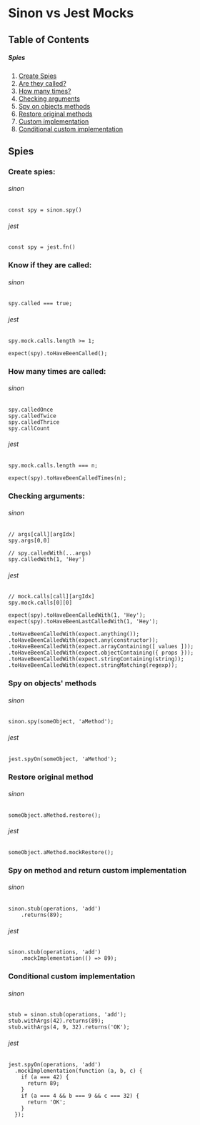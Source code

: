 # Sinon vs Jest Mocks

## Table of Contents
##### Spies
1. [Create Spies](#create-spies)
2. [Are they called?](#are-they-called)
3. [How many times?](#how-many-times)
4. [Checking arguments](#checking-arguments)
5. [Spy on objects methods](#spy-on-objects-method)
6. [Restore original methods](#restore-original-method)
7. [Custom implementation](#custom-implementation)
8. [Conditional custom implementation](#custom-implementation)

## Spies

### Create spies: <a name="create-spies"></a> 

###### sinon

```
const spy = sinon.spy()
```

###### jest
```
const spy = jest.fn()
```

###  Know if they are called: <a name="are-they-called"></a>

###### sinon

```
spy.called === true;

```

###### jest
```
spy.mock.calls.length >= 1;
```

```
expect(spy).toHaveBeenCalled();
```

### How many times are called: <a name="how-many-times"></a>

###### sinon

```
spy.calledOnce
spy.calledTwice
spy.calledThrice
spy.callCount

```

###### jest
```
spy.mock.calls.length === n;
```

```
expect(spy).toHaveBeenCalledTimes(n);
```

### Checking arguments: <a name="checking-arguments"></a>

###### sinon

```
// args[call][argIdx]
spy.args[0,0]
```

```
// spy.calledWith(...args)
spy.calledWith(1, 'Hey')
```

###### jest
```
// mock.calls[call][argIdx]
spy.mock.calls[0][0]
```

```
expect(spy).toHaveBeenCalledWith(1, 'Hey');
expect(spy).toHaveBeenLastCalledWith(1, 'Hey');
```

```
.toHaveBeenCalledWith(expect.anything());
.toHaveBeenCalledWith(expect.any(constructor));
.toHaveBeenCalledWith(expect.arrayContaining([ values ]));
.toHaveBeenCalledWith(expect.objectContaining({ props }));
.toHaveBeenCalledWith(expect.stringContaining(string));
.toHaveBeenCalledWith(expect.stringMatching(regexp));
```

### Spy on objects' methods <a name="spy-on-objects-method"></a>

###### sinon

```
sinon.spy(someObject, 'aMethod');
```

###### jest

```
jest.spyOn(someObject, 'aMethod');
```

### Restore original method <a name="restore-original-method"></a>

###### sinon

```
someObject.aMethod.restore();
```

###### jest

```
someObject.aMethod.mockRestore();
```

### Spy on method and return custom implementation <a name="custom-implementation"></a>

###### sinon

```
sinon.stub(operations, 'add')
    .returns(89);
```

###### jest

```
sinon.stub(operations, 'add')
    .mockImplementation(() => 89);
```

### Conditional custom implementation <a name="conditional-custom-implementation"></a>

        
###### sinon

```
stub = sinon.stub(operations, 'add');
stub.withArgs(42).returns(89);
stub.withArgs(4, 9, 32).returns('OK');
```

###### jest

```
jest.spyOn(operations, 'add')
  .mockImplementation(function (a, b, c) {
    if (a === 42) {
      return 89;
    }
    if (a === 4 && b === 9 && c === 32) {
      return 'OK';
    }
  });
```
